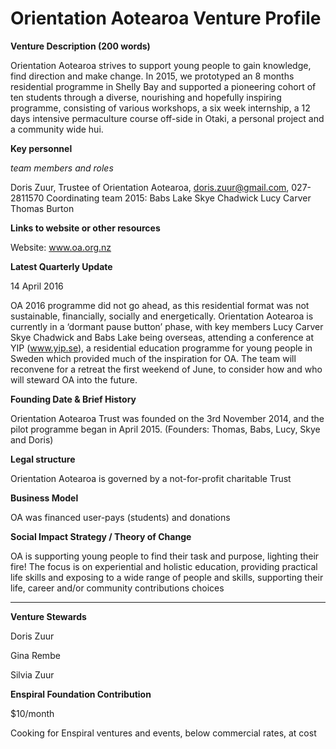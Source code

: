 # Orientation Aotearoa Venture Profile

**Venture Description (200 words)**

Orientation Aotearoa strives to support young people to gain knowledge, find direction and make change. In 2015, we prototyped an 8 months residential programme in Shelly Bay and supported a pioneering cohort of ten students through a diverse, nourishing and hopefully inspiring programme, consisting of various workshops, a six week internship, a 12 days intensive permaculture course off-side in Otaki, a personal project and a community wide hui. 


**Key personnel**

*team members and roles*

Doris Zuur, Trustee of Orientation Aotearoa, doris.zuur@gmail.com, 027-2811570
Coordinating team 2015:
Babs Lake
Skye Chadwick
Lucy Carver
Thomas Burton 


**Links to website or other resources**

Website: www.oa.org.nz

**Latest Quarterly Update**

14 April 2016

OA 2016 programme did not go ahead, as this residential format was not sustainable, financially, socially and energetically. Orientation Aotearoa is currently in a ‘dormant pause button’ phase, with key members Lucy Carver Skye Chadwick and Babs Lake being overseas, attending a conference at YIP (www.yip.se), a residential education programme for young people in Sweden which provided much of the inspiration for OA. The team will reconvene for a retreat the first weekend of June, to consider how and who will steward OA into the future. 


**Founding Date & Brief History**

Orientation Aotearoa Trust was founded on the 3rd November 2014, and the pilot programme began in April 2015. (Founders: Thomas, Babs, Lucy, Skye and Doris)


**Legal structure**

Orientation Aotearoa is governed by a not-for-profit charitable Trust


**Business Model**

OA was financed user-pays (students) and donations


**Social Impact Strategy / Theory of Change**

OA is supporting young people to find their task and purpose, lighting their fire! The focus is on experiential and holistic education, providing practical life skills and exposing to a wide range of people and skills, supporting their life, career and/or community contributions choices


---

**Venture Stewards** 

 Doris Zuur

Gina Rembe

Silvia Zuur

**Enspiral Foundation Contribution**

$10/month

Cooking for Enspiral ventures and events, below commercial rates, at cost  


